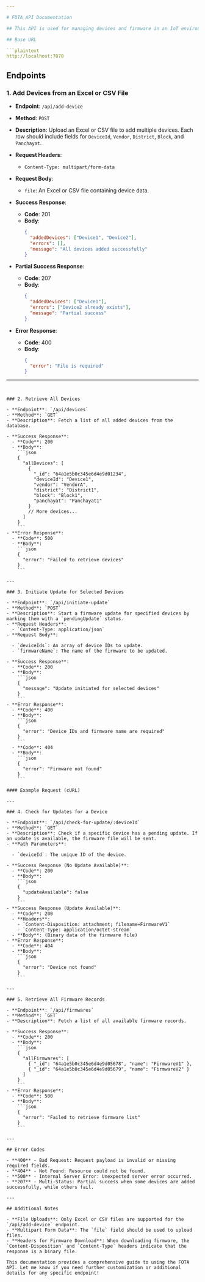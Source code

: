 ```yaml
---

# FOTA API Documentation

## This API is used for managing devices and firmware in an IoT environment. It allows clients to add devices, fetch device lists, initiate firmware updates, check for available updates, and retrieve firmware records.

## Base URL

```plaintext
http://localhost:7070
```

## Endpoints

### 1. Add Devices from an Excel or CSV File

- **Endpoint**: `/api/add-device`
- **Method**: `POST`
- **Description**: Upload an Excel or CSV file to add multiple devices. Each row should include fields for `DeviceId`, `Vendor`, `District`, `Block`, and `Panchayat`.
- **Request Headers**:
  - `Content-Type: multipart/form-data`
- **Request Body**:
  - `file`: An Excel or CSV file containing device data.

- **Success Response**:
  - **Code**: 201
  - **Body**:
    ```json
    {
      "addedDevices": ["Device1", "Device2"],
      "errors": [],
      "message": "All devices added successfully"
    }
    ```
- **Partial Success Response**:
  - **Code**: 207
  - **Body**:
    ```json
    {
      "addedDevices": ["Device1"],
      "errors": ["Device2 already exists"],
      "message": "Partial success"
    }
    ```
- **Error Response**:
  - **Code**: 400
  - **Body**:
    ```json
    {
      "error": "File is required"
    }
    ```



---
```


### 2. Retrieve All Devices

- **Endpoint**: `/api/devices`
- **Method**: `GET`
- **Description**: Fetch a list of all added devices from the database.

- **Success Response**:
  - **Code**: 200
  - **Body**:
    ```json
    {
      "allDevices": [
        {
          "_id": "64a1e5b0c345e6d4e9d01234",
          "deviceId": "Device1",
          "vendor": "VendorA",
          "district": "District1",
          "block": "Block1",
          "panchayat": "Panchayat1"
        }
        // More devices...
      ]
    }
    ```
- **Error Response**:
  - **Code**: 500
  - **Body**:
    ```json
    {
      "error": "Failed to retrieve devices"
    }
    ```

---

### 3. Initiate Update for Selected Devices

- **Endpoint**: `/api/initiate-update`
- **Method**: `POST`
- **Description**: Start a firmware update for specified devices by marking them with a `pendingUpdate` status.
- **Request Headers**:
  - `Content-Type: application/json`
- **Request Body**:

  - `deviceIds`: An array of device IDs to update.
  - `firmwareName`: The name of the firmware to be updated.

- **Success Response**:
  - **Code**: 200
  - **Body**:
    ```json
    {
      "message": "Update initiated for selected devices"
    }
    ```
- **Error Response**:
  - **Code**: 400
  - **Body**:
    ```json
    {
      "error": "Device IDs and firmware name are required"
    }
    ```
  - **Code**: 404
  - **Body**:
    ```json
    {
      "error": "Firmware not found"
    }
    ```

#### Example Request (cURL)

---

### 4. Check for Updates for a Device

- **Endpoint**: `/api/check-for-update/:deviceId`
- **Method**: `GET`
- **Description**: Check if a specific device has a pending update. If an update is available, the firmware file will be sent.
- **Path Parameters**:

  - `deviceId`: The unique ID of the device.

- **Success Response (No Update Available)**:
  - **Code**: 200
  - **Body**:
    ```json
    {
      "updateAvailable": false
    }
    ```
- **Success Response (Update Available)**:
  - **Code**: 200
  - **Headers**:
    - `Content-Disposition: attachment; filename=FirmwareV1`
    - `Content-Type: application/octet-stream`
  - **Body**: (Binary data of the firmware file)
- **Error Response**:
  - **Code**: 404
  - **Body**:
    ```json
    {
      "error": "Device not found"
    }
    ```

---

### 5. Retrieve All Firmware Records

- **Endpoint**: `/api/firmwares`
- **Method**: `GET`
- **Description**: Fetch a list of all available firmware records.

- **Success Response**:
  - **Code**: 200
  - **Body**:
    ```json
    {
      "allFirmwares": [
        { "_id": "64a1e5b0c345e6d4e9d05678", "name": "FirmwareV1" },
        { "_id": "64a1e5b0c345e6d4e9d05679", "name": "FirmwareV2" }
      ]
    }
    ```
- **Error Response**:
  - **Code**: 500
  - **Body**:
    ```json
    {
      "error": "Failed to retrieve firmware list"
    }
    ```

---

## Error Codes

- **400** - Bad Request: Request payload is invalid or missing required fields.
- **404** - Not Found: Resource could not be found.
- **500** - Internal Server Error: Unexpected server error occurred.
- **207** - Multi-Status: Partial success when some devices are added successfully, while others fail.

---

## Additional Notes

- **File Uploads**: Only Excel or CSV files are supported for the `/api/add-device` endpoint.
- **Multipart Form Data**: The `file` field should be used to upload files.
- **Headers for Firmware Download**: When downloading firmware, the `Content-Disposition` and `Content-Type` headers indicate that the response is a binary file.

This documentation provides a comprehensive guide to using the FOTA API. Let me know if you need further customization or additional details for any specific endpoint!
